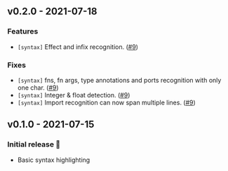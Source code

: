 ## v0.2.0 - 2021-07-18

### Features

- `[syntax]` Effect and infix recognition. ([#9](https://github.com/hansjhoffman/nova-elm/pull/9))

### Fixes

- `[syntax]` fns, fn args, type annotations and ports recognition with only one char. ([#9](https://github.com/hansjhoffman/nova-elm/pull/9))
- `[syntax]` Integer & float detection. ([#9](https://github.com/hansjhoffman/nova-elm/pull/9))
- `[syntax]` Import recognition can now span multiple lines. ([#9](https://github.com/hansjhoffman/nova-elm/pull/9))

## v0.1.0 - 2021-07-15

### Initial release 🎉

- Basic syntax highlighting
